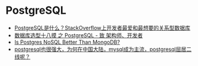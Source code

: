 # PostgreSQL

* [PostgreSQL是什么？StackOverflow上开发者最爱和最想要的关系型数据库](https://yq.aliyun.com/articles/72922?spm=5176.100238.goodcont.89.wryz8A)
* [数据库选型十八摸 之 PostgreSQL - 致 架构师、开发者](https://yq.aliyun.com/articles/69418?spm=5176.100239.blogcont72922.25.OkzVdo)
* [Is Postgres NoSQL Better Than MongoDB?](http://www.aptuz.com/blog/is-postgres-nosql-database-better-than-mongodb/)
* [postgresql也很强大，为何在中国大陆，mysql成为主流，postgresql屈居二线呢？](https://www.zhihu.com/question/31955622)
